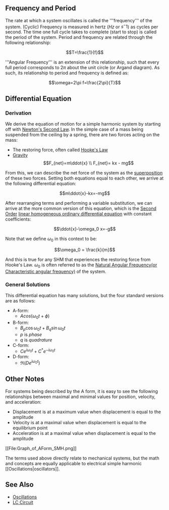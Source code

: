 ## Frequency and Period
The rate at which a system oscillates is called the '''frequency''' of the system. (Cyclic) Frequency is measured in hertz ($Hz$ or $s^-1$) as cycles per second. The time one full cycle takes to complete (start to stop) is called the period of the system. Period and frequency are related through the following relationship:

$$T=\frac{1}{f}$$

'''Angular Frequency''' is an extension of this relationship, such that every full period corresponds to $2\pi$ about the unit circle (or Argand diagram). As such, its relationship to period and frequency is defined as:

$$\omega=2\pi f=\frac{2\pi}{T}$$

## Differential Equation
### Derivation
We derive the equation of motion for a simple harmonic system by starting off with [Newton's Second Law](/physics/NewtonsLaws.md). In the simple case of a mass being suspended from the ceiling by a spring, there are two forces acting on the mass:
- The restoring force, often called [Hooke's Law](/physics/HookesLaw.md)
- [Gravity](/physics/Gravity.md)
$$F_{net}=m\ddot{x} \\ F_{net}= kx - mg$$

From this, we can describe the net force of the system as the [superposition](/physics/Superposition.md) of these two forces. Setting both equations equal to each other, we arrive at the following differential equation:

$$m\ddot{x}-kx=-mg$$

After rearranging terms and performing a variable substitution, we can arrive at the more common version of this equation,
which is the [Second Order](/maths/SecondOrderODE.md) [linear homogeneous ordinary differential equation](/maths/DifferentialEquations.md) with constant coefficients:

$$\ddot{x}-\omega_0 x=-g$$

Note that we define $\omega_0$ in this context to be:

$$\omega_0 = \frac{k}{m}$$

And this is true for any SHM that experiences the restoring force from Hooke's Law. $\omega_0$ is often referred to as the [Natural Angular Frequency(or Characteristic angular frequency)](/physics/AngularFrequency.md) of the system.

### General Solutions

This differential equation has many solutions, but the four standard versions are as follows:
- A-form:
  - $Acos(\omega_0 t+\phi)$
- B-form:
  - $B_p\cos{\omega_0 t} + B_q\sin{\omega_0 t}$
  - $p$ is *phase*
  - $q$ is *quadrature*
- C-form:
  - $Ce^{i\omega_0 t}+C^* e^{-i\omega_0 t}$
- D-form:
  - $\Re(De^{i\omega_0 t})$

## Other Notes

For systems being described by the A form, it is easy to see the following relationships between maximal and minimal values for position, velocity, and acceleration:

- Displacement is at a maximum value when displacement is equal to the amplitude
- Velocity is at a maximal value when displacement is equal to the equilibrium point
- Acceleration is at a maximal value when displacement is equal to the amplitude

[[File:Graph_of_AForm_SMH.png]]

The terms used above directly relate to mechanical systems, but the math and concepts are equally applicable to electrical simple harmonic [[Oscillations|oscillators]].

## See Also
- [Oscillations](/physics/Oscillations.md)
- [LC Circuit](/physics/LCCircuit.md)

